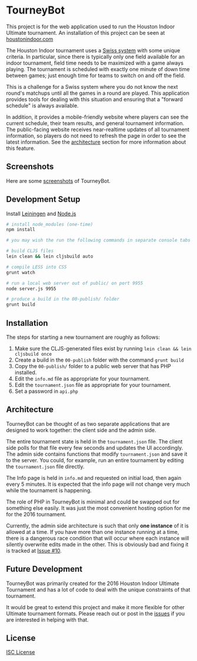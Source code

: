 # TourneyBot

This project is for the web application used to run the Houston Indoor Ultimate
tournament. An installation of this project can be seen at [houstonindoor.com]

The Houston Indoor tournament uses a [Swiss system] with some unique criteria.
In particular, since there is typically only one field available for an indoor
tournament, field time needs to be maximized with a game always playing. The
tournament is scheduled with exactly one minute of down time between games; just
enough time for teams to switch on and off the field.

This is a challenge for a Swiss system where you do not know the next round's
matchups until all the games in a round are played. This application provides
tools for dealing with this situation and ensuring that a "forward schedule" is
always available.

In addition, it provides a mobile-friendly website where players can see the
current schedule, their team results, and general tournament information. The
public-facing website receives near-realtime updates of all tournament
information, so players do not need to refresh the page in order to see the
latest information. See the [architecture] section for more information about
this feature.

## Screenshots

Here are some [screenshots](screenshots/) of TourneyBot.

## Development Setup

Install [Leiningen] and [Node.js]

```sh
# install node_modules (one-time)
npm install

# you may wish the run the following commands in separate console tabs / windows

# build CLJS files
lein clean && lein cljsbuild auto

# compile LESS into CSS
grunt watch

# run a local web server out of public/ on port 9955
node server.js 9955

# produce a build in the 00-publish/ folder
grunt build
```

## Installation

The steps for starting a new tournament are roughly as follows:

1. Make sure the CLJS-generated files exist by running `lein clean && lein cljsbuild once`
1. Create a build in the `00-publish` folder with the command `grunt build`
1. Copy the `00-publish/` folder to a public web server that has PHP installed.
1. Edit the `info.md` file as appropriate for your tournament.
1. Edit the `tournament.json` file as appropriate for your tournament.
1. Set a password in `api.php`

## Architecture

TourneyBot can be thought of as two separate applications that are designed to
work together: the client side and the admin side.

The entire tournament state is held in the `tournament.json` file. The client
side polls for that file every few seconds and updates the UI accordingly. The
admin side contains functions that modify `tournament.json` and save it to the
server. You could, for example, run an entire tournament by editing the
`tournament.json` file directly.

The Info page is held in `info.md` and requested on initial load, then again
every 5 minutes. It is expected that the info page will not change very much
while the tournament is happening.

The role of PHP in TourneyBot is minimal and could be swapped out for something
else easily. It was just the most convenient hosting option for me for the 2016
tournament.

Currently, the admin side architecture is such that only **one instance** of it
is allowed at a time. If you have more than one instance running at a time,
there is a dangerous race condition that will occur where each instance will
silently overwrite edits made in the other. This is obviously bad and fixing it
is tracked at [Issue #10].

## Future Development

TourneyBot was primarily created for the 2016 Houston Indoor Ultimate Tournament
and has a lot of code to deal with the unique constraints of that tournament.

It would be great to extend this project and make it more flexible for other
Ultimate tournament formats. Please reach out or post in the [issues] if you are
interested in helping with that.

## License

[ISC License]

[houstonindoor.com]:http://houstonindoor.com/2016
[architecture]:#architecture
[Swiss system]:https://en.wikipedia.org/wiki/Swiss-system_tournament
[Leiningen]:http://leiningen.org
[Node.js]:http://nodejs.org
[Issue #10]:https://github.com/oakmac/tourney-bot/issues/10
[issues]:https://github.com/oakmac/tourney-bot/issues
[ISC License]:LICENSE.md
